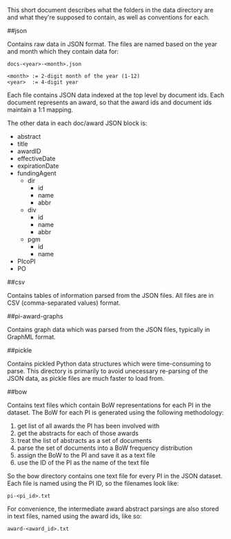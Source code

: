 This short document describes what the folders in the data directory are and
what they're supposed to contain, as well as conventions for each.


##json

Contains raw data in JSON format. The files are named based on the year and
month which they contain data for:

    docs-<year>-<month>.json

    <month> := 2-digit month of the year (1-12)
    <year>  := 4-digit year

Each file contains JSON data indexed at the top level by document ids.  Each
document represents an award, so that the award ids and document ids maintain a
1:1 mapping.

The other data in each doc/award JSON block is:

* abstract
* title
* awardID
* effectiveDate
* expirationDate
* fundingAgent
    - dir
        + id
        + name
        + abbr
    - div
        + id
        + name
        + abbr
    - pgm
        + id
        + name
* PIcoPI
* PO


##csv

Contains tables of information parsed from the JSON files. All files are in CSV
(comma-separated values) format.


##pi-award-graphs

Contains graph data which was parsed from the JSON files, typically in GraphML
format.


##pickle

Contains pickled Python data structures which were time-consuming to parse.
This directory is primarily to avoid unecessary re-parsing of the JSON data, as
pickle files are much faster to load from.

##bow

Contains text files which contain BoW representations for each PI in the
dataset. The BoW for each PI is generated using the following methodology:

1. get list of all awards the PI has been involved with
2. get the abstracts for each of those awards
3. treat the list of abstracts as a set of documents
4. parse the set of documents into a BoW frequency distribution
5. assign the BoW to the PI and save it as a text file
6. use the ID of the PI as the name of the text file

So the bow directory contains one text file for every PI in the JSON dataset.
Each file is named using the PI ID, so the filenames look like:

    pi-<pi_id>.txt

For convenience, the intermediate award abstract parsings are also
stored in text files, named using the award ids, like so:

    award-<award_id>.txt

